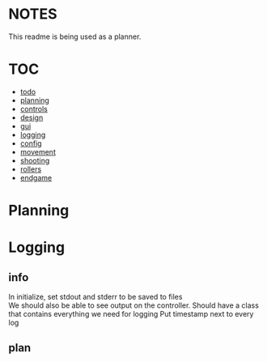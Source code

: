 # NOTES
This readme is being used as a planner.

# TOC
- [todo](#todo)
- [planning](#planning)
- [controls](#controls)
- [design](#design)
- [gui](#gui)
- [logging](#logging)
- [config](#config)
- [movement](#movement)
- [shooting](#shooting)
- [rollers](#rollers)
- [endgame](#endgame)



# Planning



# Logging
## info
In initialize, set stdout and stderr to be saved to files  
We should also be able to see output on the controller. 
Should have a class that contains everything we need for logging
Put timestamp next to every log


## plan
